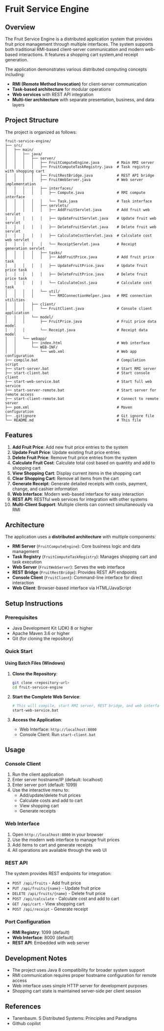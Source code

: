 # Fruit Service Engine

## Overview
The Fruit Service Engine is a distributed application system that provides fruit price management through multiple interfaces. The system supports both traditional RMI-based client-server communication and modern web-based interactions. It features a shopping cart system,and receipt generation.

The application demonstrates various distributed computing concepts including:
- **RMI (Remote Method Invocation)** for client-server communication
- **Task-based architecture** for modular operations
- **Web services** with REST API integration
- **Multi-tier architecture** with separate presentation, business, and data layers

## Project Structure
The project is organized as follows:

```
fruit-service-engine/
├── src/
│   ├── main/
│   │   ├── java/
│   │   │   ├── server/
│   │   │   │   ├── FruitComputeEngine.java        # Main RMI server
│   │   │   │   ├── FruitComputeTaskRegistry.java  # Task registry with shopping cart
│   │   │   │   ├── FruitRestBridge.java           # REST API bridge
│   │   │   │   ├── FruitWebServer.java            # Web server implementation
│   │   │   │   ├── interfaces/
│   │   │   │   │   ├── Compute.java               # RMI compute interface
│   │   │   │   │   └── Task.java                  # Task interface
│   │   │   │   ├── servlets/
│   │   │   │   │   ├── AddFruitServlet.java       # Add fruit web servlet
│   │   │   │   │   ├── UpdateFruitServlet.java    # Update fruit web servlet
│   │   │   │   │   ├── DeleteFruitServlet.java    # Delete fruit web servlet
│   │   │   │   │   ├── CalculateCostServlet.java  # Calculate cost web servlet
│   │   │   │   │   └── ReceiptServlet.java        # Receipt generation servlet
│   │   │   │   ├── tasks/
│   │   │   │   │   ├── AddFruitPrice.java         # Add fruit price task
│   │   │   │   │   ├── UpdateFruitPrice.java      # Update fruit price task
│   │   │   │   │   ├── DeleteFruitPrice.java      # Delete fruit price task
│   │   │   │   │   └── CalculateCost.java         # Calculate cost task
│   │   │   │   └── util/
│   │   │   │       └── RMIConnectionHelper.java   # RMI connection utilities
│   │   │   ├── client/
│   │   │   │   └── FruitClient.java               # Console client application
│   │   │   └── model/
│   │   │       ├── FruitPrice.java                # Fruit price data model
│   │   │       └── Receipt.java                   # Receipt data model
│   │   └── webapp/
│   │       ├── index.html                         # Web interface
│   │       └── WEB-INF/
│   │           └── web.xml                        # Web app configuration
├── compile.bat                                    # Compilation script
├── start-server.bat                               # Start RMI server
├── start-client.bat                               # Start console client
├── start-web-service.bat                          # Start full web service
├── start-server-remote.bat                        # Start server for remote access
├── start-client-remote.bat                        # Connect to remote server
├── pom.xml                                        # Maven configuration
├── .gitignore                                     # Git ignore file
└── README.md                                      # This file
```

## Features
1. **Add Fruit Price**: Add new fruit price entries to the system
2. **Update Fruit Price**: Update existing fruit price entries
3. **Delete Fruit Price**: Remove fruit price entries from the system
4. **Calculate Fruit Cost**: Calculate total cost based on quantity and add to shopping cart
5. **View Shopping Cart**: Display current items in the shopping cart
6. **Clear Shopping Cart**: Remove all items from the cart
7. **Generate Receipt**: Generate detailed receipts with costs, payment, change, and cashier information
8. **Web Interface**: Modern web-based interface for easy interaction
9. **REST API**: RESTful web services for integration with other systems
10. **Multi-Client Support**: Multiple clients can connect simultaneously via RMI

## Architecture
The application uses a **distributed architecture** with multiple components:

- **RMI Server** (`FruitComputeEngine`): Core business logic and data management
- **Task Registry** (`FruitComputeTaskRegistry`): Manages shopping cart and task execution
- **Web Server** (`FruitWebServer`): Serves the web interface
- **REST Bridge** (`FruitRestBridge`): Provides REST API endpoints
- **Console Client** (`FruitClient`): Command-line interface for direct interaction
- **Web Client**: Browser-based interface via HTML/JavaScript

## Setup Instructions

### Prerequisites
- Java Development Kit (JDK) 8 or higher
- Apache Maven 3.6 or higher
- Git (for cloning the repository)

### Quick Start

#### Using Batch Files (Windows)
1. **Clone the Repository**:
   ```bash
   git clone <repository-url>
   cd fruit-service-engine
   ```

2. **Start the Complete Web Service**:
   ```bash
   # This will compile, start RMI server, REST bridge, and web interface
   start-web-service.bat
   ```

3. **Access the Application**:
   - Web Interface: `http://localhost:8000`
   - Console Client: Run `start-client.bat`

## Usage

### Console Client
1. Run the client application
2. Enter server hostname/IP (default: localhost)
3. Enter server port (default: 1099)
4. Use the interactive menu to:
   - Add/update/delete fruit prices
   - Calculate costs and add to cart
   - View shopping cart
   - Generate receipts

### Web Interface
1. Open `http://localhost:8000` in your browser
2. Use the modern web interface to manage fruit prices
3. Add items to cart and generate receipts
4. All operations are available through the web UI

### REST API
The system provides REST endpoints for integration:
- `POST /api/fruits` - Add fruit price
- `PUT /api/fruits/{name}` - Update fruit price
- `DELETE /api/fruits/{name}` - Delete fruit price
- `POST /api/calculate` - Calculate cost and add to cart
- `GET /api/cart` - View shopping cart
- `POST /api/receipt` - Generate receipt

### Port Configuration
- **RMI Registry**: 1099 (default)
- **Web Interface**: 8000 (default)
- **REST API**: Embedded with web server

## Development Notes
- The project uses Java 8 compatibility for broader system support
- RMI communication requires proper hostname configuration for remote access
- Web interface uses simple HTTP server for development purposes
- Shopping cart state is maintained server-side per client session

## References
- Tanenbaum. S Distributed Systems: Principles and Paradigms
- Github copilot
